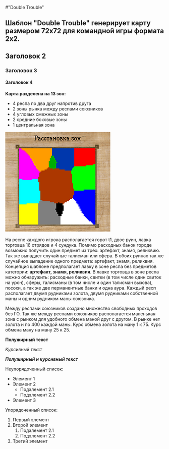 #"Double Trouble"

## Шаблон "Double Trouble" генерирует карту размером 72х72 для командной игры формата 2х2. 

## Заголовок 2

### Заголовок 3

#### Заголовок 4

**Карта разделена на 13 зон:**
- 4 респа по два друг напротив друга
- 2 зоны рынка между респами союзников
- 4 угловых смежных зоны
- 2 средние боковые зоны
- 1 центральная зона

![Расположение зон](images/dt_template.png)


На респе каждого игрока располагается горот t1, двое руин, лавка торговца 16 отрядов и 4 сундука. Помимо расходных банок городе возможно получить один предмет из трёх: артефакт, знамя, реликвию. Так же выпадает случайные талисман или сфера. В обоих руинах так же случайное выпадение одного предмета: артефакт, знамя, реликвия. Концепция шаблоне предполагает лавку в зоне респа без предметов категории: **артефакт, знамя, реликвия**. В лавке торговца в зоне респа можно обнаружить: расходные банки, свитки (в том числе один свиток на урон), сферы, талисманы (в том числе и один талисман вызова), посохи, а так же две перманентные банки и одна аура.
Каждый респ располагает двумя рудниками золота, двумя рудниками собственной маны и одним рудником маны союзника.

Между респами союзников создано множество свободных проходов без ГО. Так же между респами союзников располагается маленькая зона с рынком для удобного обмена маной друг с другом. В рынке нет золота и по 400 каждой маны. Курс обмена золота на ману 1 к 75. Курс обмена ману на ману 25 к 25.


**Полужирный текст**

*Курсивный текст*

***Полужирный и курсивный текст***

Неупорядоченный список:
- Элемент 1
- Элемент 2
  - Подэлемент 2.1
  - Подэлемент 2.2
- Элемент 3

Упорядоченный список:
1. Первый элемент
2. Второй элемент
   1. Подэлемент 2.1
   2. Подэлемент 2.2
3. Третий элемент
